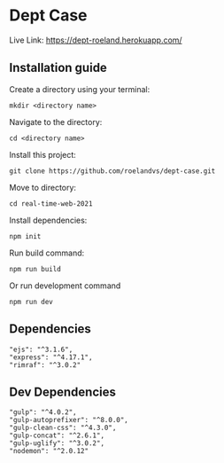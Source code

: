 # Dept Case
Live Link:
https://dept-roeland.herokuapp.com/

## Installation guide
Create a directory using your terminal:
```
mkdir <directory name>
```

Navigate to the directory:
```
cd <directory name>
```

Install this project:
```
git clone https://github.com/roelandvs/dept-case.git
```

Move to directory:
```
cd real-time-web-2021
```

Install dependencies:
```
npm init
```

Run build command:
```
npm run build
```

Or run development command
```
npm run dev
```

## Dependencies
```
"ejs": "^3.1.6",
"express": "^4.17.1",
"rimraf": "^3.0.2"
```

## Dev Dependencies
```
"gulp": "^4.0.2",
"gulp-autoprefixer": "^8.0.0",
"gulp-clean-css": "^4.3.0",
"gulp-concat": "^2.6.1",
"gulp-uglify": "^3.0.2",
"nodemon": "^2.0.12"
```
